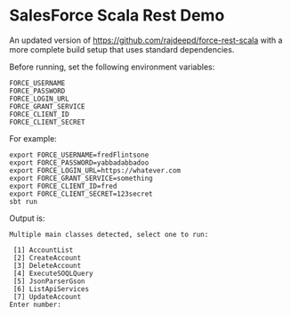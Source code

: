 # SalesForce Scala Rest Demo

An updated version of https://github.com/rajdeepd/force-rest-scala with a more complete build setup 
that uses standard dependencies.

Before running, set the following environment variables:

    FORCE_USERNAME
    FORCE_PASSWORD
    FORCE_LOGIN_URL
    FORCE_GRANT_SERVICE
    FORCE_CLIENT_ID
    FORCE_CLIENT_SECRET

For example: 

    export FORCE_USERNAME=fredFlintsone
    export FORCE_PASSWORD=yabbadabbadoo
    export FORCE_LOGIN_URL=https://whatever.com
    export FORCE_GRANT_SERVICE=something
    export FORCE_CLIENT_ID=fred
    export FORCE_CLIENT_SECRET=123secret
    sbt run
    
Output is:
    
    Multiple main classes detected, select one to run:
    
     [1] AccountList
     [2] CreateAccount
     [3] DeleteAccount
     [4] ExecuteSOQLQuery
     [5] JsonParserGson
     [6] ListApiServices
     [7] UpdateAccount
    Enter number: 
